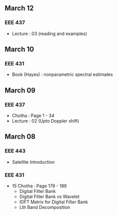 ## March 12
### EEE 437
- Lecture : 03 (reading and examples)

## March 10
### EEE 431
- Book (Hayes) : nonparametric spectral estimates 

## March 09
### EEE 437
- Chotha : Page 1 - 34
- Lecture : 02 (Upto Doppler shift)

## March 08
### EEE 443
- Satellite Introduction
### EEE 431
- 15 Chotha : Page 179 - 189
  - Digital Filter Bank
  - Digital Filter Bank vs Wavelet
  - IDFT Matrix for Digital Filter Bank
  - Lth Band Decomposition
